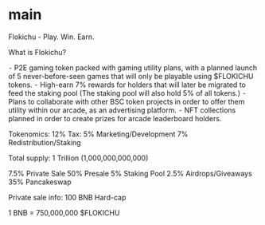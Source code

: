 # main

Flokichu - Play. Win. Earn.

What is Flokichu?

 ⁃ P2E gaming token packed with gaming utility plans, with a planned launch of 5 never-before-seen games that will only be playable using $FLOKICHU tokens.
 ⁃ High-earn 7% rewards for holders that will later be migrated to feed the staking pool (The staking pool will also hold 5% of all tokens.)
 ⁃ Plans to collaborate with other BSC token projects in order to offer them utility within our arcade, as an advertising platform.
 ⁃ NFT collections planned in order to create prizes for arcade leaderboard holders.


Tokenomics:
12% Tax: 
5% Marketing/Development
7% Redistribution/Staking 

Total supply: 1 Trillion (1,000,000,000,000)

7.5% Private Sale
50% Presale
5% Staking Pool
2.5% Airdrops/Giveaways
35% Pancakeswap

Private sale info: 
100 BNB Hard-cap

1 BNB = 750,000,000 $FLOKICHU
